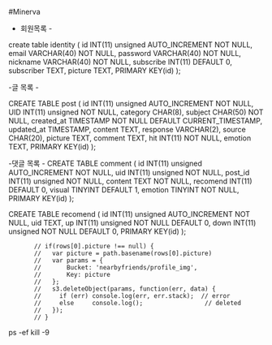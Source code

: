 #Minerva

- 회원목록 -

create table identity ( id INT(11) unsigned AUTO_INCREMENT NOT NULL,   
  email VARCHAR(40) NOT NULL,
  password VARCHAR(40) NOT NULL,
  nickname VARCHAR(40) NOT NULL,
  subscribe INT(11) DEFAULT 0,
  subscriber TEXT,
  picture TEXT,
  PRIMARY KEY(id) );

-글 목록 -

CREATE TABLE post ( id INT(11) unsigned AUTO_INCREMENT NOT NULL,
UID INT(11) unsigned NOT NULL,
category CHAR(8),
subject CHAR(50) NOT NULL,
created_at TIMESTAMP NOT NULL DEFAULT CURRENT_TIMESTAMP,
updated_at TIMESTAMP,
content TEXT,
response VARCHAR(2),
source CHAR(20),
picture TEXT,
comment TEXT,
hit INT(11) NOT NULL,
emotion TEXT,
PRIMARY KEY(id) );

-댓글 목록 -
CREATE TABLE comment (
  id INT(11) unsigned AUTO_INCREMENT NOT NULL,
  uid INT(11) unsigned NOT NULL,
  post_id INT(11) unsigned NOT NULL,
  content TEXT NOT NULL,
  recomend INT(11) DEFAULT 0,
  visual TINYINT DEFAULT 1,
  emotion TINYINT NOT NULL,
  PRIMARY KEY(id)
);

CREATE TABLE recomend (
  id INT(11) unsigned AUTO_INCREMENT NOT NULL,
  uid TEXT,
  up INT(11) unsigned NOT NULL DEFAULT 0,
  down INT(11) unsigned NOT NULL DEFAULT 0,
  PRIMARY KEY(id)
  );




           // if(rows[0].picture !== null) {
           //   var picture = path.basename(rows[0].picture)
           //   var params = {
           //       Bucket: 'nearbyfriends/profile_img',
           //       Key: picture
           //   };
           //   s3.deleteObject(params, function(err, data) {
           //     if (err) console.log(err, err.stack);  // error
           //     else     console.log();                 // deleted
           //   });
           // }
ps -ef
kill -9
